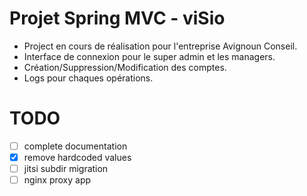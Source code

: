 # Projet Spring MVC - viSio

- Project en cours de réalisation pour l'entreprise Avignoun Conseil.
- Interface de connexion pour le super admin et les managers.
- Création/Suppression/Modification des comptes.
- Logs pour chaques opérations.


# TODO

- [ ] complete documentation
- [x] remove hardcoded values
- [ ] jitsi subdir migration
- [ ] nginx proxy app